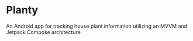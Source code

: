 # Planty
An Android app for tracking house plant information utilizing an MVVM and Jetpack Compose architecture
